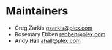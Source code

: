# Maintainers

* Greg Zarkis <gzarkis@plex.com>
* Rosemary Ebben <rebben@plex.com>
* Andy Hall <ahall@plex.com>
